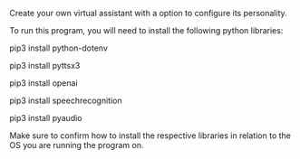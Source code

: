 Create your own virtual assistant with a option to configure its personality.

To run this program, you will need to install the following python libraries:

pip3 install python-dotenv

pip3 install pyttsx3

pip3 install openai

pip3 install speechrecognition

pip3 install pyaudio

Make sure to confirm how to install the respective libraries in relation to the OS you are running the program on.
